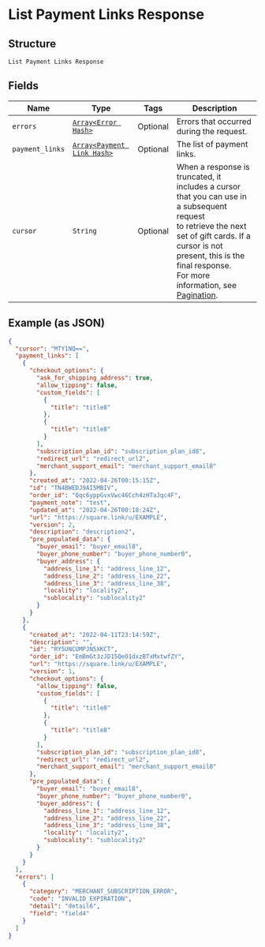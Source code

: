 
# List Payment Links Response

## Structure

`List Payment Links Response`

## Fields

| Name | Type | Tags | Description |
|  --- | --- | --- | --- |
| `errors` | [`Array<Error Hash>`](../../doc/models/error.md) | Optional | Errors that occurred during the request. |
| `payment_links` | [`Array<Payment Link Hash>`](../../doc/models/payment-link.md) | Optional | The list of payment links. |
| `cursor` | `String` | Optional | When a response is truncated, it includes a cursor that you can use in a subsequent request<br>to retrieve the next set of gift cards. If a cursor is not present, this is the final response.<br>For more information, see [Pagination](https://developer.squareup.com/docs/build-basics/common-api-patterns/pagination). |

## Example (as JSON)

```json
{
  "cursor": "MTY1NQ==",
  "payment_links": [
    {
      "checkout_options": {
        "ask_for_shipping_address": true,
        "allow_tipping": false,
        "custom_fields": [
          {
            "title": "title8"
          },
          {
            "title": "title8"
          }
        ],
        "subscription_plan_id": "subscription_plan_id8",
        "redirect_url": "redirect_url2",
        "merchant_support_email": "merchant_support_email8"
      },
      "created_at": "2022-04-26T00:15:15Z",
      "id": "TN4BWEDJ9AI5MBIV",
      "order_id": "Qqc6yppGvxVwc46Cch4zHTaJqc4F",
      "payment_note": "test",
      "updated_at": "2022-04-26T00:18:24Z",
      "url": "https://square.link/u/EXAMPLE",
      "version": 2,
      "description": "description2",
      "pre_populated_data": {
        "buyer_email": "buyer_email8",
        "buyer_phone_number": "buyer_phone_number0",
        "buyer_address": {
          "address_line_1": "address_line_12",
          "address_line_2": "address_line_22",
          "address_line_3": "address_line_38",
          "locality": "locality2",
          "sublocality": "sublocality2"
        }
      }
    },
    {
      "created_at": "2022-04-11T23:14:59Z",
      "description": "",
      "id": "RY5UNCUMPJN5XKCT",
      "order_id": "EmBmGt3zJD15QeO1dxzBTxMxtwfZY",
      "url": "https://square.link/u/EXAMPLE",
      "version": 1,
      "checkout_options": {
        "allow_tipping": false,
        "custom_fields": [
          {
            "title": "title8"
          },
          {
            "title": "title8"
          }
        ],
        "subscription_plan_id": "subscription_plan_id8",
        "redirect_url": "redirect_url2",
        "merchant_support_email": "merchant_support_email8"
      },
      "pre_populated_data": {
        "buyer_email": "buyer_email8",
        "buyer_phone_number": "buyer_phone_number0",
        "buyer_address": {
          "address_line_1": "address_line_12",
          "address_line_2": "address_line_22",
          "address_line_3": "address_line_38",
          "locality": "locality2",
          "sublocality": "sublocality2"
        }
      }
    }
  ],
  "errors": [
    {
      "category": "MERCHANT_SUBSCRIPTION_ERROR",
      "code": "INVALID_EXPIRATION",
      "detail": "detail6",
      "field": "field4"
    }
  ]
}
```

